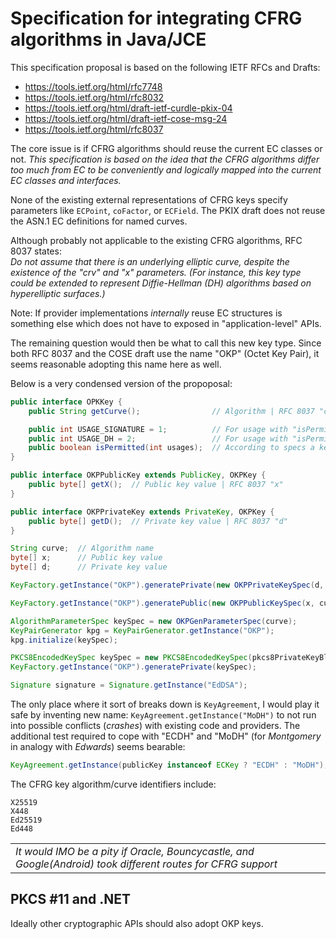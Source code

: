 # Specification for integrating CFRG algorithms in Java/JCE
This specification proposal is based on the following IETF RFCs and Drafts:
- https://tools.ietf.org/html/rfc7748
- https://tools.ietf.org/html/rfc8032
- https://tools.ietf.org/html/draft-ietf-curdle-pkix-04
- https://tools.ietf.org/html/draft-ietf-cose-msg-24
- https://tools.ietf.org/html/rfc8037

The core issue is if CFRG algorithms should reuse the current EC classes or not.  *This specification is based
on the idea that the CFRG algorithms differ too much from EC to be conveniently
and logically mapped into the current EC classes and interfaces.*

None of the existing external representations of CFRG keys specify parameters like `ECPoint`, `coFactor`, or `ECField`.
The PKIX draft does not reuse the ASN.1 EC definitions for named curves.

Although probably not applicable to the existing CFRG algorithms, RFC 8037 states:<br>*Do not assume that there is an underlying elliptic curve,
   despite the existence of the "crv" and "x" parameters.  (For
   instance, this key type could be extended to represent Diffie-Hellman
   (DH) algorithms based on hyperelliptic surfaces.)*

Note: If provider implementations *internally* reuse EC structures is something else which does not have to exposed in "application-level" APIs.

The remaining question would then be what to call this new key type.
Since both RFC 8037 and the COSE draft use the name "OKP" (Octet Key Pair), it seems reasonable adopting this name here as well.

Below is a very condensed version of the propoposal:

```java
public interface OPKKey {
    public String getCurve();                // Algorithm | RFC 8037 "crv"

    public int USAGE_SIGNATURE = 1;          // For usage with "isPermitted()"
    public int USAGE_DH = 2;                 // For usage with "isPermitted()"
    public boolean isPermitted(int usages);  // According to specs a key is either Signature or DH
}
```

```java
public interface OKPPublicKey extends PublicKey, OKPKey {
    public byte[] getX();  // Public key value | RFC 8037 "x"
}
```

```java
public interface OKPPrivateKey extends PrivateKey, OKPKey {
    public byte[] getD();  // Private key value | RFC 8037 "d"
}
```

```java
String curve;  // Algorithm name
byte[] x;      // Public key value
byte[] d;      // Private key value
```

```java
KeyFactory.getInstance("OKP").generatePrivate(new OKPPrivateKeySpec(d, curve));
```

```java
KeyFactory.getInstance("OKP").generatePublic(new OKPPublicKeySpec(x, curve));
```

```java
AlgorithmParameterSpec keySpec = new OKPGenParameterSpec(curve);
KeyPairGenerator kpg = KeyPairGenerator.getInstance("OKP");
kpg.initialize(keySpec);
```

```java
PKCS8EncodedKeySpec keySpec = new PKCS8EncodedKeySpec(pkcs8PrivateKeyBlob);
KeyFactory.getInstance("OKP").generatePrivate(keySpec);
```

```java
Signature signature = Signature.getInstance("EdDSA");
```

The only place where it sort of breaks down is `KeyAgreement`, I would play it safe by inventing new name:
`KeyAgreement.getInstance("MoDH")` 
to not run into possible conflicts (_crashes_) with existing code and providers.  The additional test required to cope with "ECDH" and "MoDH" (for _Montgomery_ in analogy with _Edwards_) seems bearable:
```java
KeyAgreement.getInstance(publicKey instanceof ECKey ? "ECDH" : "MoDH");
```

 The CFRG key algorithm/curve identifiers include:
  ```
  X25519
  X448
  Ed25519
  Ed448
```
<table>
<tr><td><i>It would IMO be a pity if Oracle, Bouncycastle, and Google(Android) took different routes for CFRG support</i></td></tr>
</table>

## PKCS \#11 and .NET
Ideally other cryptographic APIs should also adopt OKP keys.
